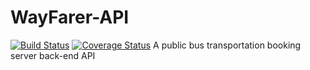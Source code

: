 # WayFarer-API
[![Build Status](https://travis-ci.com/foreign1/WayFarer-API.svg?branch=WayFarer-API-ft-can-cancel-trip)](https://travis-ci.com/foreign1/WayFarer-API)
[![Coverage Status](https://coveralls.io/repos/github/foreign1/WayFarer-API/badge.svg?branch=ft-can-cancel-trip)](https://coveralls.io/github/foreign1/WayFarer-API?branch=ft-can-cancel-trip)
A public bus transportation booking server back-end API
